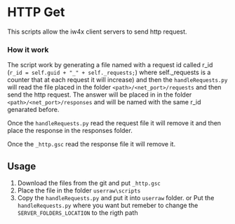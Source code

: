
# HTTP Get 
This scripts allow the iw4x client servers to send http request. 

### How it work

The script work by generating a file named with a request id called r_id (`r_id = self.guid + "_" + self._requests;`) where self._requests is a counter that at each request it will increase) and then the `handleRequests.py` will read the file placed in the folder `<path>/<net_port>/requests` and then send the http request. The answer will be placed in in the folder `<path>/<net_port>/responses` and will be named with the same r_id genarated before.

Once the `handleRequests.py` read the request file it will remove it and then place the response in the responses folder.

Once the `_http.gsc` read the response file it will remove it.

## Usage
1. Download the files from the git and put `_http.gsc`
2. Place the file in the folder `userraw\scripts`
3. Copy the `handleRequests.py` and put it into `userraw` folder.
   or
   Put the `handleRequests.py` where you want but remeber to change the  `SERVER_FOLDERS_LOCATION` to the rigth path



